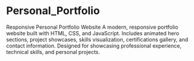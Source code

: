 # Personal_Portfolio
Responsive Personal Portfolio Website  A modern, responsive portfolio website built with HTML, CSS, and JavaScript. Includes animated hero sections, project showcases, skills visualization, certifications gallery, and contact information. Designed for showcasing professional experience, technical skills, and personal projects.
